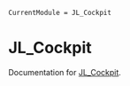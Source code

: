 ```@meta
CurrentModule = JL_Cockpit
```

# JL_Cockpit

Documentation for [JL_Cockpit](https://github.com/Themightyfirefly/JL_Cockpit.jl).

```@index
```

